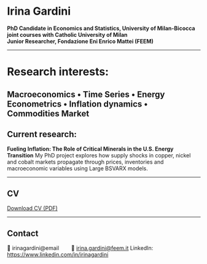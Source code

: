 # Irina Gardini  
**PhD Candidate in Economics and Statistics, University of Milan-Bicocca joint courses with Catholic University of Milan**  
**Junior Researcher, Fondazione Eni Enrico Mattei (FEEM)**  

---

# Research interests:
Macroeconomics • Time Series • Energy Econometrics • Inflation dynamics • Commodities Market 
---

## Current research:
**Fueling Inflation: The Role of Critical Minerals in the U.S. Energy Transition** 
My PhD project explores how supply shocks in copper, nickel and cobalt markets propagate through prices, inventories and macroeconomic variables using Large BSVARX models.

---

## CV
[Download CV (PDF)](assets/Irina_Gardini_CV.pdf)

---

## Contact
📧 irinagardini@email  
📧 irina.gardini@feem.it
LinkedIn: https://www.linkedin.com/in/irinagardini
